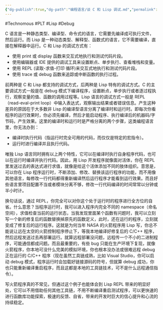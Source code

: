 ```yaml
---
{"dg-publish":true,"dg-path":"编程语言/谈 C 和 Lisp 调试.md","permalink":"/编程语言/谈 C 和 Lisp 调试/","created":"2023-03-14T16:59:32.000+08:00","updated":"2025-02-25T10:48:31.000+08:00"}
---
```


#Technomous #PLT #Lisp #Debug 

C 语言是一种静态类型、编译型、命令式的语言，它需要先编译成可执行文件，然后运行。而 Lisp 是一种动态类型、解释型、函数式的语言，它不需要编译，直接在解释器中运行。C 和 Lisp 的调试方式有：

* 使用 print 或 display 函数来交互式地执行和测试代码片段。
* 使用编辑器或 IDE 提供的调试工具来设置断点、单步执行、查看堆栈和变量。
* 使用 REPL (读取-求值-打印 循环)来交互式地执行和测试代码片段。
* 使用 trace 或 debug 函数来追踪或中断函数的执行过程。

前两种是 C 和 Lisp 都支持的调试方式，后两种是 Lisp 特有的调试方式。C 的主要调试方式一般是在 debug 模式下编译程序，设置断点，单步执行或者逐过程执行，观察变量的值、函数的调用过程等。Lisp 语言的调试方式一般是 REPL（read-eval-print loop）中输入表达式，观察输出结果或者错误信息。产生这种差异的原因在于大多数非 Lisp 的编译型语言分离了编译时和运行时。即每次你看程序的运行效果时，你必须先编译，然后才能启动程序、执行编译后的机器码/字节码，产生效果。这里的编译时和运行时是严格分离的两个步骤，这类编程语言里，你无法办到：

- 编译时执行代码（指运行时完全可用的代码，而仅仅是特定的宏指令）。
- 运行时进行编译并且执行代码。

唯独 Lisp 语言同时拥有以上两个特性，它可以在编译时执行自身程序代码，也可以在运行时编译并执行代码。因此，用 Lisp 开发程序就像面对活体，你在 REPL 里发送过去的表达式进行求值，就像是给这个活体添加不同的肢体组织。意思是，可以你在 Lisp 程序运行时，不断添加、修改、替换该运行程序的功能，而不用像其他语言，每修改一行代码都得重新编译然后运行程序才能看到运行效果。而且好些语言里项目配置不当或者模块分离不够，修改一行代码编译的时间常常以分钟或半小时计。

换句话说，通过 REPL，你完全可以对你这个处于运行时的程序进行全方位的自省。什么意思？当程序运行时，我可以进入程序内完全不同的 namespace（命名空间），求值检查当前的运行状态，当我发现里面某个函数有问题时，我可以立刻写一个新的修复后的函数替换掉原先的函数定义，此时，还在运行的程序，立刻就变成了修复后的运行程序。这就是为何当年 NASA 的火箭程序用 Lisp 写，你总不能说让远在太空的火箭控制程序停止下，等我本地编译好修复后的 C/C++ 程序，然后远程发送过去再部署运行。就算远程部署没问题，远程传一个不小的二进制程序，可能通信都成问题。而且最重要的，有些 bug 只能在生产环境下复现，就像火箭程序，你本地可没什么完美的模拟环境，你也根本没办法或很难远程 debug 正在运行的 C/C++ 程序（现在虽然工具链成熟，比如 Visual Studio，你可以启动 debug 模式，程序运行时会加载好链接源码的符号，但就算 debug 成功，你也只能重新编译重启程序，而且这都是本地的工具链技术，可不是什么远程通信指令）。

写火箭程序真的不常见，但通过这个例子也能体会到 Lisp REPL 带来的明显好处，它可以不用借助任何其他工具链，不用不断编译重启测试程序，可以更快速的进行函数库功能探索，极速的反馈、自省，带来的开发时巨大的信心提升和心流的持续稳定。



